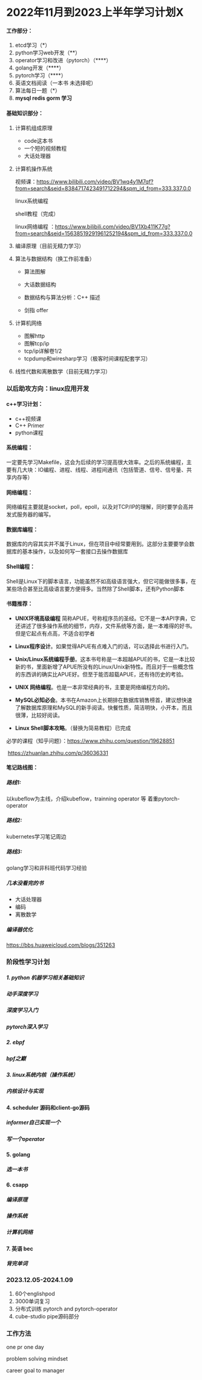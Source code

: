 # 2022年11月到2023上半年学习计划X

#### 工作部分：

1. etcd学习（*）
2. python学习web开发（**）
4. operator学习和改进（pytorch）（****）
5. golang开发（****）
6. pytorch学习（****）
7. 英语文档阅读（一本书 未选择呢）
9. 算法每日一题（*） 
10. **mysql redis  gorm 学习** 

#### 基础知识部分：

1. 计算机组成原理

   - code这本书
   - 一个短的视频教程
   - 大话处理器

2. 计算机操作系统

   视频课：https://www.bilibili.com/video/BV1wq4y1M7qf?from=search&seid=8384717423491712294&spm_id_from=333.337.0.0

   linux系统编程

   shell教程（完成）

   linux网络编程 ：https://www.bilibili.com/video/BV1Xb411K77g?from=search&seid=15638519291961252194&spm_id_from=333.337.0.0

3. 编译原理（目前无精力学习）

4. 算法与数据结构（换工作前准备）

   - 算法图解

   - 大话数据结构
   - 数据结构与算法分析：C++ 描述
   - 剑指 offer

5. 计算机网络

   - 图解http
   - 图解tcp/ip
   - tcp/ip详解卷1/2
   - tcpdump和wiresharp学习（极客时间课程配套学习）

6. 线性代数和离散数学（目前无精力学习）





### 以后助攻方向：linux应用开发

#### c++学习计划：

- c++视频课
- C++ Primer
- python课程

#### 系统编程：

一定要先学习Makefile，这会为后续的学习提高很大效率。之后的系统编程，主要有几大块：IO编程、进程、线程、进程间通讯（包括管道、信号、信号量、共享内存等）

#### 网络编程：

网络编程主要就是socket，poll，epoll，以及对TCP/IP的理解，同时要学会高并发式服务器的编写。

#### 数据库编程：

数据库的内容其实并不属于Linux，但在项目中经常要用到。这部分主要要学会数据库的基本操作，以及如何写一套接口去操作数据库

#### Shell编程：

Shell是Linux下的脚本语言，功能虽然不如高级语言强大，但它可能做很多事，在某些场合甚至比高级语言要方便得多。当然除了Shell脚本，还有Python脚本

#### 书籍推荐：

- **UNIX环境高级编程**  简称APUE，号称程序员的圣经。它不是一本API字典，它还讲述了很多操作系统的细节，内存，文件系统等方面，是一本难得的好书。但是它起点有点高，不适合初学者

- **Linux程序设计**。如果觉得APUE有点难入门的话，可以选择此书进行入门。

- **Unix/Linux系统编程手册**。这本书号称是一本超越APUE的书，它是一本比较新的书，里面新增了APUE所没有的Linux/Unix新特性。而且对于一些概念性的东西讲的确实比APUE好。但至于能否超载APUE，还有待历史的考验。

- **UNIX 网络编程**。也是一本非常经典的书，主要是网络编程方向的。

- **MySQL必知必会**。本书在Amazon上长期排在数据库销售榜首，建议想快速了解数据库原理和MySQL的新手阅读。快餐性质，简洁明快，小开本，而且很薄，比较好阅读。

- **Linux Shell脚本攻略**。（替换为简易教程）已完成

必学的课程（知乎问题）：https://www.zhihu.com/question/19628851 

​												https://zhuanlan.zhihu.com/p/36036331





#### 笔记路线图：

##### 路线1:

 以kubeflow为主线，介绍kubeflow，trainning operator 等 着重pytorch-operator

##### 路线2:

kubernetes学习笔记周边

##### 路线3:

golang学习和非科班代码学习经验 

##### 几本没看完的书

- 大话处理器
- 编码
- 离散数学

##### 编译器优化

https://bbs.huaweicloud.com/blogs/351263







### 阶段性学习计划

##### 1. python 机器学习相关基础知识

##### 动手深度学习

##### 深度学习入门

##### pytorch深入学习

##### 2. ebpf

##### bpf之巅

##### 3. linux系统内核（操作系统）

##### 内核设计与实现

#### 4. scheduler 源码和client-go源码

##### informer自己实现一个

##### 写一个operator

#### 5. golang 

##### 选一本书

#### 6. csapp

##### 编译原理

##### 操作系统

##### 计算机网络

#### 7. 英语 bec 

##### 背完单词

### 2023.12.05-2024.1.09

1. 60个englishpod
2. 3000单词复习
3. 分布式训练 pytorch and  pytorch-operator
4. cube-studio pipe源码部分

### 工作方法

one pr one day

problem solving mindset

career goal to manager
